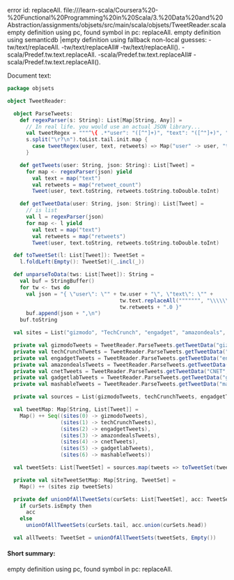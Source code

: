 error id: replaceAll.
file://<WORKSPACE>/learn-scala/Coursera%20-%20Functional%20Programming%20in%20Scala/3.%20Data%20and%20Abstraction/assignments/objsets/src/main/scala/objsets/TweetReader.scala
empty definition using pc, found symbol in pc: replaceAll.
empty definition using semanticdb
|empty definition using fallback
non-local guesses:
	 -tw/text/replaceAll.
	 -tw/text/replaceAll#
	 -tw/text/replaceAll().
	 -scala/Predef.tw.text.replaceAll.
	 -scala/Predef.tw.text.replaceAll#
	 -scala/Predef.tw.text.replaceAll().

Document text:

```scala
package objsets

object TweetReader:

  object ParseTweets:
    def regexParser(s: String): List[Map[String, Any]] =
      // In real life. you would use an actual JSON library...
      val tweetRegex = """^\{ .*"user": "([^"]+)", "text": "([^"]+)", "retweets": ([\\.0-9]+) \},?$""".r
      s.split("\r?\n").toList.tail.init.map {
        case tweetRegex(user, text, retweets) => Map("user" -> user, "text" -> text, "retweets" -> retweets.toDouble)
      }

    def getTweets(user: String, json: String): List[Tweet] =
      for map <- regexParser(json) yield
        val text = map("text")
        val retweets = map("retweet_count")
        Tweet(user, text.toString, retweets.toString.toDouble.toInt)

    def getTweetData(user: String, json: String): List[Tweet] =
      // is list
      val l = regexParser(json)
      for map <- l yield
        val text = map("text")
        val retweets = map("retweets")
        Tweet(user, text.toString, retweets.toString.toDouble.toInt)

  def toTweetSet(l: List[Tweet]): TweetSet =
    l.foldLeft(Empty(): TweetSet)(_.incl(_))

  def unparseToData(tws: List[Tweet]): String =
    val buf = StringBuffer()
    for tw <- tws do
      val json = "{ \"user\": \"" + tw.user + "\", \"text\": \"" +
                                    tw.text.replaceAll(""""""", "\\\\\\\"") + "\", \"retweets\": " +
                                    tw.retweets + ".0 }"
      buf.append(json + ",\n")
    buf.toString

  val sites = List("gizmodo", "TechCrunch", "engadget", "amazondeals", "CNET", "gadgetlab", "mashable")

  private val gizmodoTweets = TweetReader.ParseTweets.getTweetData("gizmodo", TweetData.gizmodo)
  private val techCrunchTweets = TweetReader.ParseTweets.getTweetData("TechCrunch", TweetData.TechCrunch)
  private val engadgetTweets = TweetReader.ParseTweets.getTweetData("engadget", TweetData.engadget)
  private val amazondealsTweets = TweetReader.ParseTweets.getTweetData("amazondeals", TweetData.amazondeals)
  private val cnetTweets = TweetReader.ParseTweets.getTweetData("CNET", TweetData.CNET)
  private val gadgetlabTweets = TweetReader.ParseTweets.getTweetData("gadgetlab", TweetData.gadgetlab)
  private val mashableTweets = TweetReader.ParseTweets.getTweetData("mashable", TweetData.mashable)

  private val sources = List(gizmodoTweets, techCrunchTweets, engadgetTweets, amazondealsTweets, cnetTweets, gadgetlabTweets, mashableTweets)

  val tweetMap: Map[String, List[Tweet]] =
    Map() ++ Seq((sites(0) -> gizmodoTweets),
                 (sites(1) -> techCrunchTweets),
                 (sites(2) -> engadgetTweets),
                 (sites(3) -> amazondealsTweets),
                 (sites(4) -> cnetTweets),
                 (sites(5) -> gadgetlabTweets),
                 (sites(6) -> mashableTweets))

  val tweetSets: List[TweetSet] = sources.map(tweets => toTweetSet(tweets))

  private val siteTweetSetMap: Map[String, TweetSet] =
    Map() ++ (sites zip tweetSets)

  private def unionOfAllTweetSets(curSets: List[TweetSet], acc: TweetSet): TweetSet =
    if curSets.isEmpty then
      acc
    else
      unionOfAllTweetSets(curSets.tail, acc.union(curSets.head))

  val allTweets: TweetSet = unionOfAllTweetSets(tweetSets, Empty())

```

#### Short summary: 

empty definition using pc, found symbol in pc: replaceAll.
